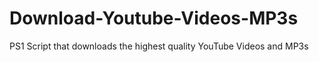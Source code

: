 # Download-Youtube-Videos-MP3s
PS1 Script that downloads the highest quality YouTube Videos and MP3s

